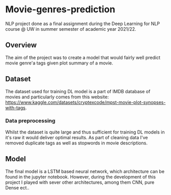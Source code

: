 # Movie-genres-prediction
NLP project done as a final assignment during the Deep Learning for NLP course @ UW in summer semester of academic year 2021/22. 

## Overview
The aim of the project was to create a model that would fairly well predict movie genre'a tags given plot summary of a movie. 

## Dataset
The dataset used for training DL model is a part of IMDB database of movies and particularly comes from 
this website: https://www.kaggle.com/datasets/cryptexcode/mpst-movie-plot-synopses-with-tags.

### Data preprocessing 
Whilst the dataset is quite large and thus sufficient for training DL models in it's raw it would deliver 
optimal results. As part of cleaning data I've removed duplicate tags as well as stopwords in movie descriptions. 


## Model
The final model is a LSTM based neural network, which architecture can be found in the jupyter notebook. 
However, during the development of this project I played with sever other architectures, among them 
CNN, pure Dense ect.. 





